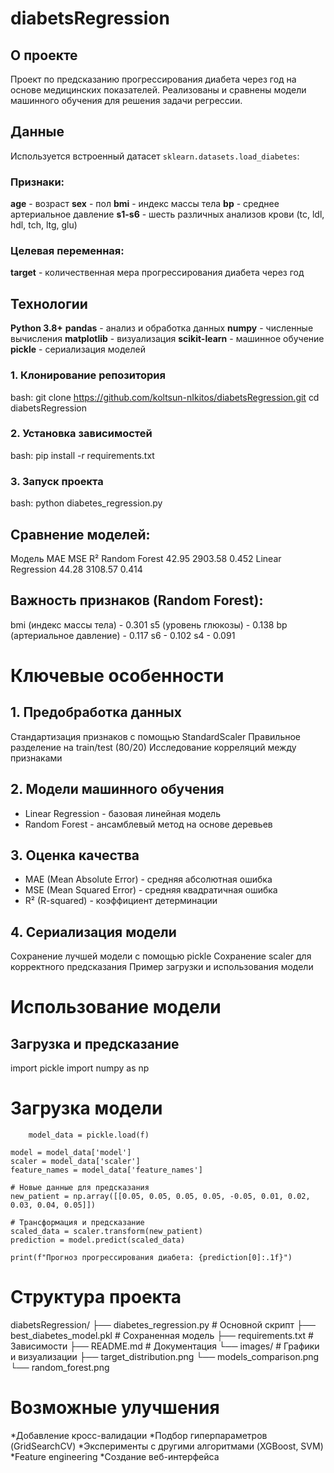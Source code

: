 # diabetsRegression

## О проекте

Проект по предсказанию прогрессирования диабета через год на основе медицинских показателей. Реализованы и сравнены модели машинного обучения для решения задачи регрессии.

## Данные
Используется встроенный датасет `sklearn.datasets.load_diabetes`:

### Признаки:
**age** - возраст
**sex** - пол
**bmi** - индекс массы тела
**bp** - среднее артериальное давление
**s1-s6** - шесть различных анализов крови (tc, ldl, hdl, tch, ltg, glu)

### Целевая переменная:
**target** - количественная мера прогрессирования диабета через год

## Технологии
**Python 3.8+**
**pandas** - анализ и обработка данных
**numpy** - численные вычисления
**matplotlib** - визуализация
**scikit-learn** - машинное обучение
**pickle** - сериализация моделей

### 1. Клонирование репозитория
bash:
git clone https://github.com/koltsun-nIkitos/diabetsRegression.git
cd diabetsRegression

### 2. Установка зависимостей 
bash:
pip install -r requirements.txt

### 3. Запуск проекта
bash:
python diabetes_regression.py


## Сравнение моделей:
Модель              MAE	        MSE	        R²
Random Forest	    42.95	    2903.58	    0.452
Linear Regression	44.28	    3108.57	    0.414

## Важность признаков (Random Forest):
bmi (индекс массы тела) - 0.301
s5 (уровень глюкозы) - 0.138
bp (артериальное давление) - 0.117
s6 - 0.102
s4 - 0.091

# Ключевые особенности
## 1. Предобработка данных
Стандартизация признаков с помощью StandardScaler
Правильное разделение на train/test (80/20)
Исследование корреляций между признаками

## 2. Модели машинного обучения
* Linear Regression - базовая линейная модель
* Random Forest - ансамблевый метод на основе деревьев

## 3. Оценка качества
* MAE (Mean Absolute Error) - средняя абсолютная ошибка
* MSE (Mean Squared Error) - средняя квадратичная ошибка
* R² (R-squared) - коэффициент детерминации

## 4. Сериализация модели
Сохранение лучшей модели с помощью pickle
Сохранение scaler для корректного предсказания
Пример загрузки и использования модели

# Использование модели
## Загрузка и предсказание
import pickle
import numpy as np

# Загрузка модели
```with open('best_diabetes_model.pkl', 'rb') as f:
    model_data = pickle.load(f)

model = model_data['model']
scaler = model_data['scaler']
feature_names = model_data['feature_names']

# Новые данные для предсказания
new_patient = np.array([[0.05, 0.05, 0.05, 0.05, -0.05, 0.01, 0.02, 0.03, 0.04, 0.05]])

# Трансформация и предсказание
scaled_data = scaler.transform(new_patient)
prediction = model.predict(scaled_data)

print(f"Прогноз прогрессирования диабета: {prediction[0]:.1f}")
```

# Структура проекта
diabetsRegression/
├── diabetes_regression.py    # Основной скрипт
├── best_diabetes_model.pkl   # Сохраненная модель
├── requirements.txt          # Зависимости
├── README.md                # Документация
└── images/                  # Графики и визуализации
    ├── target_distribution.png
    └── models_comparison.png
    └── random_forest.png

# Возможные улучшения
*Добавление кросс-валидации
*Подбор гиперпараметров (GridSearchCV)
*Эксперименты с другими алгоритмами (XGBoost, SVM)
*Feature engineering
*Создание веб-интерфейса